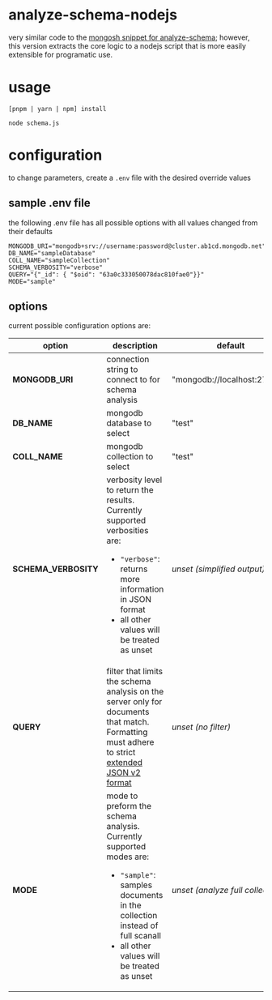 # analyze-schema-nodejs
very similar code to the [mongosh snippet for analyze-schema](https://github.com/mongodb-labs/mongosh-snippets/tree/main/snippets/analyze-schema); however, this version extracts the core logic to a nodejs script that is more easily extensible for programatic use.

# usage
`[pnpm | yarn | npm] install`

`node schema.js`

# configuration
to change parameters, create a `.env` file with the desired override values

## sample .env file
the following .env file has all possible options with all values changed from their defaults
```
MONGODB_URI="mongodb+srv://username:password@cluster.ab1cd.mongodb.net"
DB_NAME="sampleDatabase"
COLL_NAME="sampleCollection"
SCHEMA_VERBOSITY="verbose"
QUERY="{"_id": { "$oid": "63a0c333050078dac810fae0"}}"
MODE="sample"
```

## options
current possible configuration options are:

| option | description | default |
|--------|-------------|---------|
| **MONGODB_URI** | connection string to connect to for schema analysis | "mongodb://localhost:27017/" |
| **DB_NAME** | mongodb database to select | "test" |
| **COLL_NAME** | mongodb collection to select | "test" |
| **SCHEMA_VERBOSITY** | verbosity level to return the results. Currently supported verbosities are: <ul><li> `"verbose"`: returns more information in JSON format</li> <li>all other values will be treated as unset</li></ul> | *unset (simplified output)* |
| **QUERY** | filter that limits the schema analysis on the server only for documents that match. Formatting must adhere to strict [extended JSON v2 format](https://www.mongodb.com/docs/manual/reference/mongodb-extended-json/) | *unset (no filter)* |
| **MODE** | mode to preform the schema analysis. Currently supported modes are: <ul><li>`"sample"`: samples documents in the collection instead of full scanall</li> <li>all other values will be treated as unset</li></ul> | *unset (analyze full collection)* |
